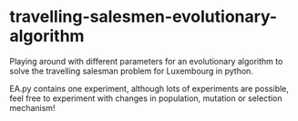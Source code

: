 # travelling-salesmen-evolutionary-algorithm
Playing around with different parameters for an evolutionary algorithm to solve the travelling salesman problem for Luxembourg in python.

EA.py contains one experiment, although lots of experiments are possible, feel free to experiment with changes in population, mutation or selection mechanism!
